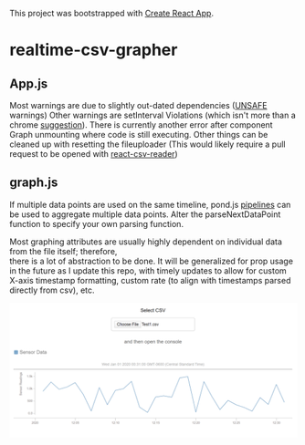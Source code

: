 This project was bootstrapped with [Create React App](https://github.com/facebook/create-react-app).

# realtime-csv-grapher

## App.js
  Most warnings are due to slightly out-dated dependencies ([UNSAFE](https://reactjs.org/blog/2018/03/27/update-on-async-rendering.html) warnings) 
  Other warnings are setInterval Violations (which isn't more than a chrome [suggestion](https://stackoverflow.com/questions/42218699/javascript-chrome-violation-violation-handler-took-83ms-of-runtime/44824402#44824402)). 
  There is currently another error after component Graph unmounting where code is still executing.
  Other things can be cleaned up with resetting the fileuploader (This would likely require a pull request to be opened with [react-csv-reader](https://github.com/nzambello/react-csv-reader))
  
## graph.js
  If multiple data points are used on the same timeline, pond.js [pipelines](https://esnet-pondjs.appspot.com/#/pipeline) can be used to aggregate multiple data points.
  Alter the parseNextDataPoint function to specify your own parsing function. 
 
Most graphing attributes are usually highly dependent on individual data from the file itself; therefore,<br/>
there is a lot of abstraction to be done. It will be generalized for prop usage in the future as I update this repo, with timely updates to allow for custom X-axis timestamp formatting, custom rate (to align with timestamps parsed directly from csv), etc.



![alt text](
        https://github.com/spencer741/realtime-csv-grapher/blob/master/example.PNG
      )



